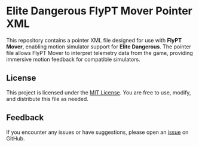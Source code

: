 # Elite Dangerous FlyPT Mover Pointer XML

This repository contains a pointer XML file designed for use with **FlyPT Mover**, enabling motion simulator support for **Elite Dangerous**. The pointer file allows FlyPT Mover to interpret telemetry data from the game, providing immersive motion feedback for compatible simulators.

## License
This project is licensed under the [MIT License](LICENSE). You are free to use, modify, and distribute this file as needed.

## Feedback
If you encounter any issues or have suggestions, please open an [issue](https://github.com/yourusername/EliteDangerous-FlyPT/issues) on GitHub.
